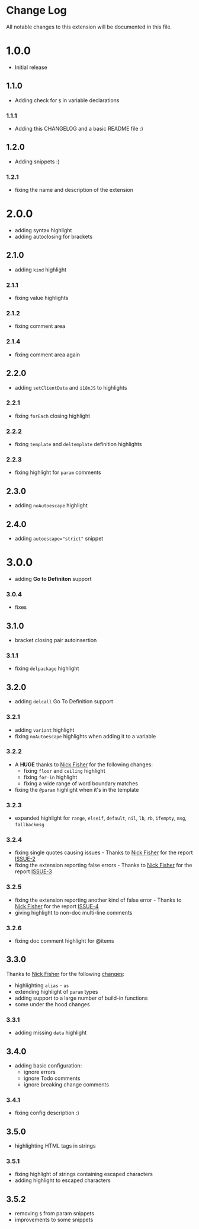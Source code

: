# Change Log
All notable changes to this extension will be documented in this file.

# 1.0.0
- Initial release

## 1.1.0
- Adding check for `$` in variable declarations

### 1.1.1
- Adding this CHANGELOG and a basic README file :)

## 1.2.0
- Adding snippets :)

### 1.2.1
- fixing the name and description of the extension

# 2.0.0
- adding syntax highlight
- adding autoclosing for brackets

## 2.1.0
- adding `kind` highlight

### 2.1.1
- fixing value highlights

### 2.1.2
- fixing comment area

### 2.1.4
- fixing comment area again

## 2.2.0
- adding `setClientData` and `i18nJS` to highlights

### 2.2.1
- fixing `forEach` closing highlight

### 2.2.2
- fixing `template` and `deltemplate` definition highlights

### 2.2.3
- fixing highlight for `param` comments

## 2.3.0
- adding `noAutoescape` highlight

## 2.4.0
- adding `autoescape="strict"` snippet

# 3.0.0
- adding **Go to Definiton** support

### 3.0.4
- fixes

## 3.1.0
- bracket closing pair autoinsertion

### 3.1.1
- fixing `delpackage` highlight

## 3.2.0
- adding `delcall` Go To Definition support

### 3.2.1
- adding `variant` highlight
- fixing `noAutoescape` highlights when adding it to a variable

### 3.2.2
- A **HUGE** thanks to [Nick Fisher](https://github.com/spadgos) for the following changes:
    - fixing `floor` and `ceiling` highlight
    - fixing `for-in` highlight
    - fixing a wide range of word boundary matches
- fixing the `@param` highlight when it's in the template

### 3.2.3
- expanded highlight for `range`, `elseif`, `default`, `nil`, `lb`, `rb`, `ifempty`, `msg`, `fallbackmsg`

### 3.2.4
- fixing single quotes causing issues - Thanks to [Nick Fisher](https://github.com/spadgos) for the report [ISSUE-2](https://github.com/Blodwynn/-VSCODE-.soy-language-server-client/issues/2)
- fixing the extension reporting false errors - Thanks to [Nick Fisher](https://github.com/spadgos) for the report [ISSUE-3](https://github.com/Blodwynn/-VSCODE-.soy-language-server-client/issues/3)

### 3.2.5
- fixing the extension reporting another kind of false error - Thanks to [Nick Fisher](https://github.com/spadgos) for the report [ISSUE-4](https://github.com/Blodwynn/-VSCODE-.soy-language-server-client/issues/4)
- giving highlight to non-doc multi-line comments

### 3.2.6
- fixing doc comment highlight for @items

## 3.3.0
Thanks to [Nick Fisher](https://github.com/spadgos) for the following [changes](https://github.com/Blodwynn/-VSCODE-.soy-language-server-client/pull/5):
- highlighting `alias` - `as`
- extending highlight of `param` types
- adding support to a large number of build-in functions
- some under the hood changes

### 3.3.1
- adding missing `data` highlight

## 3.4.0
- adding basic configuration:
    - ignore errors
    - ignore Todo comments
    - ignore breaking change comments

### 3.4.1
- fixing config description :)

## 3.5.0
- highlighting HTML tags in strings

### 3.5.1
- fixing highlight of strings containing escaped characters
- adding highlight to escaped characters

## 3.5.2
- removing `$` from param snippets
- improvements to some snippets
